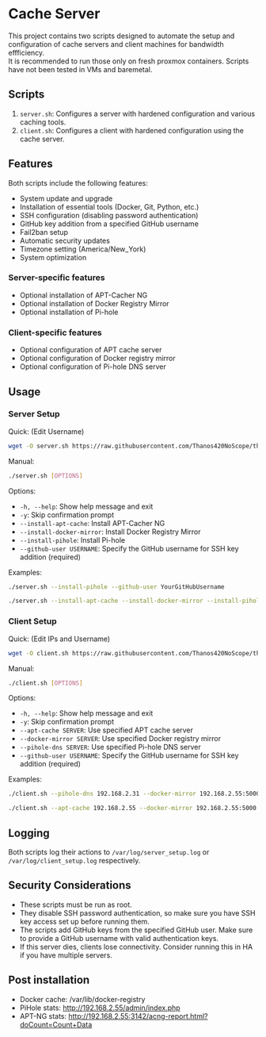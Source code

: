 # Cache Server

This project contains two scripts designed to automate the setup and configuration of cache servers and client machines for bandwidth effficiency.  
It is recommended to run those only on fresh proxmox containers. Scripts have not been tested in VMs and baremetal.

## Scripts

1. `server.sh`: Configures a server with hardened configuration and various caching tools.
2. `client.sh`: Configures a client with hardened configuration using the cache server.

## Features

Both scripts include the following features:

- System update and upgrade
- Installation of essential tools (Docker, Git, Python, etc.)
- SSH configuration (disabling password authentication)
- GitHub key addition from a specified GitHub username
- Fail2ban setup
- Automatic security updates
- Timezone setting (America/New_York)
- System optimization


### Server-specific features

- Optional installation of APT-Cacher NG
- Optional installation of Docker Registry Mirror
- Optional installation of Pi-hole

### Client-specific features

- Optional configuration of APT cache server
- Optional configuration of Docker registry mirror
- Optional configuration of Pi-hole DNS server

## Usage

### Server Setup
Quick: (Edit Username)
```bash
wget -O server.sh https://raw.githubusercontent.com/Thanos420NoScope/things/refs/heads/main/cacheserver/server.sh && chmod +x server.sh && ./server.sh --install-apt-cache --install-docker-mirror --install-pihole --github-user YourGitHubUsername
```
Manual:
```bash
./server.sh [OPTIONS]
```

Options:
- `-h, --help`: Show help message and exit
- `-y`: Skip confirmation prompt
- `--install-apt-cache`: Install APT-Cacher NG
- `--install-docker-mirror`: Install Docker Registry Mirror
- `--install-pihole`: Install Pi-hole
- `--github-user USERNAME`: Specify the GitHub username for SSH key addition (required)

Examples:
```bash
./server.sh --install-pihole --github-user YourGitHubUsername
```
```bash
./server.sh --install-apt-cache --install-docker-mirror --install-pihole --github-user YourGitHubUsername
```

### Client Setup
Quick: (Edit IPs and Username)
```bash
wget -O client.sh https://raw.githubusercontent.com/Thanos420NoScope/things/refs/heads/main/cacheserver/client.sh && chmod +x client.sh && ./client.sh --apt-cache 192.168.2.55 --docker-mirror 192.168.2.55:5000 --pihole-dns 192.168.2.55 --github-user YourGitHubUsername
```
Manual:
```bash
./client.sh [OPTIONS]
```

Options:
- `-h, --help`: Show help message and exit
- `-y`: Skip confirmation prompt
- `--apt-cache SERVER`: Use specified APT cache server
- `--docker-mirror SERVER`: Use specified Docker registry mirror
- `--pihole-dns SERVER`: Use specified Pi-hole DNS server
- `--github-user USERNAME`: Specify the GitHub username for SSH key addition (required)

Examples:
```bash
./client.sh --pihole-dns 192.168.2.31 --docker-mirror 192.168.2.55:5000 --github-user YourGitHubUsername
```
```bash
./client.sh --apt-cache 192.168.2.55 --docker-mirror 192.168.2.55:5000 --pihole-dns 192.168.2.55 --github-user YourGitHubUsername
```

## Logging

Both scripts log their actions to `/var/log/server_setup.log` or `/var/log/client_setup.log` respectively.

## Security Considerations

- These scripts must be run as root.
- They disable SSH password authentication, so make sure you have SSH key access set up before running them.
- The scripts add GitHub keys from the specified GitHub user. Make sure to provide a GitHub username with valid authentication keys.
- If this server dies, clients lose connectivity. Consider running this in HA if you have multiple servers.

## Post installation

- Docker cache: /var/lib/docker-registry
- PiHole stats: http://192.168.2.55/admin/index.php
- APT-NG stats: http://192.168.2.55:3142/acng-report.html?doCount=Count+Data

